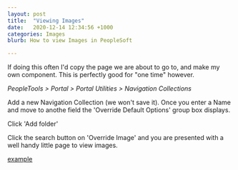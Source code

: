 ```yaml
---
layout: post
title:  "Viewing Images"
date:   2020-12-14 12:34:56 +1000
categories: Images
blurb: How to view Images in PeopleSoft

---
```


If doing this often I'd copy the page we are about to go to, and make my own component. This is perfectly good for "one time" however.

*PeopleTools > Portal > Portal Utilities > Navigation Collections*

Add a new Navigation Collection (we won't save it). Once you enter a Name and move to anothe field the 'Override Default Options' group box displays.

Click 'Add folder'

Click the search button on 'Override Image' and you are presented with a well handy little page to view images. 


[example](/images/images.png)
